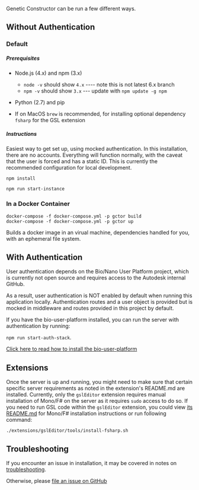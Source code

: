 Genetic Constructor can be run a few different ways.

## Without Authentication

### Default

##### Prerequisites

- Node.js (4.x) and npm (3.x)
  - `node -v` should show `4.x` ---- note this is not latest 6.x branch
  - `npm -v` should show `3.x` --- update with `npm update -g npm`

- Python (2.7) and pip

- If on MacOS `brew` is recommended, for installing optional dependency `fsharp` for the GSL extension

##### Instructions

Easiest way to get set up, using mocked authentication. In this installation, there are no accounts. Everything will function normally, with the caveat that the user is forced and has a static ID. This is currently the recommended configuration for local development.

`npm install`

`npm run start-instance`

### In a Docker Container

```
docker-compose -f docker-compose.yml -p gctor build
docker-compose -f docker-compose.yml -p gctor up
```

Builds a docker image in an virual machine, dependencies handled for you, with an ephemeral file system.

## With Authentication

User authentication depends on the Bio/Nano User Platform project, which is currently not open source and requires access to the Autodesk internal GitHub.

As a result, user authentication is NOT enabled by default when running this application locally. Authentication routes and a user object is provided but is mocked in middleware and routes provided in this project by default.

If you have the bio-user-platform installed, you can run the server with authentication by running:

`npm run start-auth-stack`.

[Click here to read how to install the bio-user-platform](./installation-bio-user-platform.md)

## Extensions

Once the server is up and running, you might need to make sure that certain specific server requirements as noted in the extension's README.md are installed. Currently, only the `gslEditor` extension requires manual installation of Mono/F# on the server as it requires `sudo` access to do so. If you need to run GSL code within the `gslEditor` extension, you could view [its README.md](../extensions/gslEditor/README.md) for Mono/F# installation instructions or run following command:

`./extensions/gslEditor/tools/install-fsharp.sh`

## Troubleshooting

If you encounter an issue in installation, it may be covered in notes on [troubleshooting](./troubleshooting.md).

Otherwise, please [file an issue on GitHub](https://github.com/autodesk-bionano/genome-designer/issues/new)
